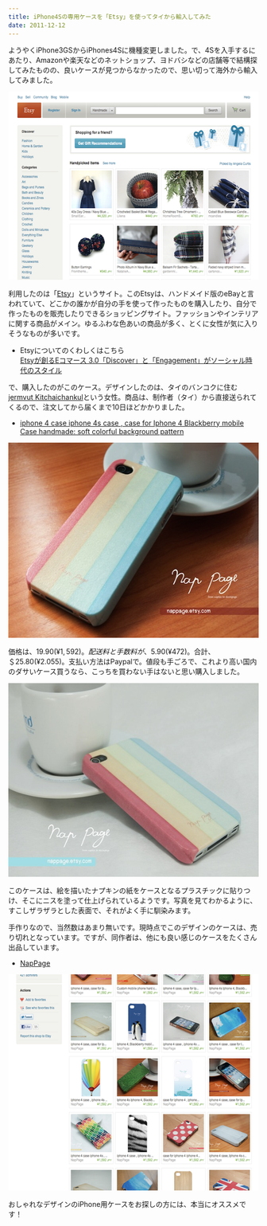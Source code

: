```yaml
---
title: iPhone4Sの専用ケースを「Etsy」を使ってタイから輸入してみた
date: 2011-12-12
---
```

ようやくiPhone3GSからiPhones4Sに機種変更しました。で、4Sを入手するにあたり、Amazonや楽天などのネットショップ、ヨドバシなどの店舗等で結構探してみたものの、良いケースが見つからなかったので、思い切って海外から輸入してみました。

<!--more-->

<img src="/img/2011/12/Etsy-Your-place-to-buy-and-sell-all-things-handmade-vintage-and-supplies.png" alt="Etsy" width="590" height="378" />

利用したのは「<a href="http://www.etsy.com">Etsy</a>」というサイト。このEtsyは、ハンドメイド版のeBayと言われていて、どこかの誰かが自分の手を使って作ったものを購入したり、自分で作ったものを販売したりできるショッピングサイト。ファッションやインテリアに関する商品がメイン。ゆるふわな色あいの商品が多く、とくに女性が気に入りそうなものが多いです。

<ul>
<li>Etsyについてのくわしくはこちら<br />
<a href="http://ststgc.posterous.com/etsy">Etsyが創るEコマース 3.0「Discover」と「Engagement」がソーシャル時代のスタイル</a></li>
</ul>

で、購入したのがこのケース。デザインしたのは、タイのバンコクに住む<a href="http://www.etsy.com/people/NapPage?ref=ls_profile">jermvut Kitchaichankul</a>という女性。商品は、制作者（タイ）から直接送られてくるので、注文してから届くまで10日ほどかかりました。

<ul>
<li><a href="http://www.etsy.com/transaction/65135023">iphone 4 case iphone 4s case , case for Iphone 4 Blackberry mobile Case handmade: soft colorful background pattern
</a></li>
</ul>

<img src="/img/2011/12/il_fullxfull.287957973.jpg" alt="NapPage" width="590" height="392" />

価格は、$19.90(¥1,592)。配送料と手数料が、$5.90(¥472)。合計、＄25.80(¥2.055)。支払い方法はPaypalで。値段も手ごろで、これより高い国内のダサいケース買うなら、こっちを買わない手はないと思い購入しました。

<img src="/img/2011/12/il_fullxfull.284556108.jpg" alt="NapPage" width="590" height="389" />

このケースは、絵を描いたナプキンの紙をケースとなるプラスチックに貼りつけ、そこにニスを塗って仕上げられているようです。写真を見てわかるように、すこしザラザラとした表面で、それがよく手に馴染みます。

手作りなので、当然数はあまり無いです。現時点でこのデザインのケースは、売り切れとなっています。ですが、同作者は、他にも良い感じのケースをたくさん出品しています。

<ul>
<li><a href="http://www.etsy.com/shop/NapPage">NapPage</a></li>
</ul>

<img src="/img/2011/12/Nap-page-From-napkin-to-decoupage-by-NapPage-on-Etsy.png" alt="Nap page" width="590" height="434" />

おしゃれなデザインのiPhone用ケースをお探しの方には、本当にオススメです！

